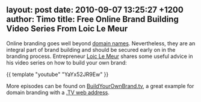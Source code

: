 layout: post
date: 2010-09-07 13:25:27 +1200
author: Timo
title: Free Online Brand Building Video Series From Loic Le Meur
----

Online branding goes well beyond [domain names](https://iwantmyname.com). Nevertheless, they are an integral part of brand building and should be secured early on in the branding process. Entrepreneur [Loic Le Meur](http://loiclemeur.com) shares some useful advice in his video series on how to build your own brand:

{{ template "youtube" "YaYx52JR9Ew" }}

More episodes can be found on [BuildYourOwnBrand.tv](http://archived.link/http://www.buildyourownbrand.tv/), a great example for domain branding with a [.TV web address](https://iwantmyname.com/domains/tv-tuvaluan-domain-name-registration-for-tuvalu).

